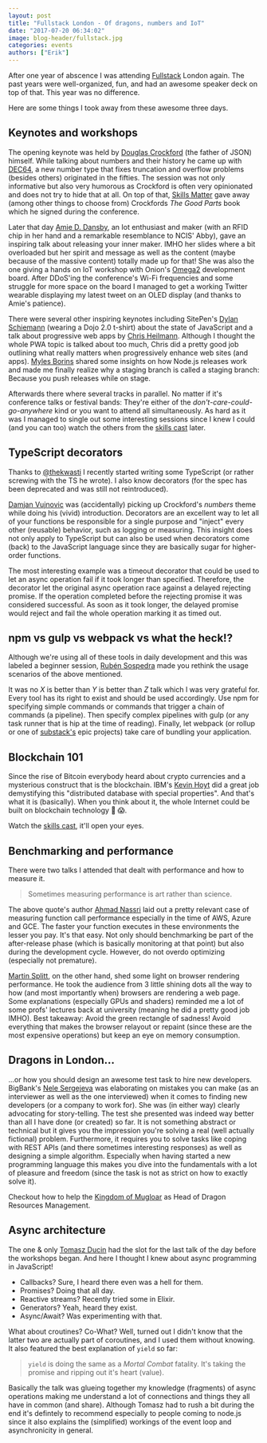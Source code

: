 ```yaml
---
layout: post
title: "Fullstack London - Of dragons, numbers and IoT"
date: "2017-07-20 06:34:02"
image: blog-header/fullstack.jpg
categories: events
authors: ["Erik"]
---
```


<style>
.twitter-tweet {
  margin: auto;
}
</style>

After one year of abscence I was attending [Fullstack](https://skillsmatter.com/conferences/8264-fullstack-2017-the-conference-on-javascript-node-and-internet-of-things) London again. The past years were well-organized, fun, and had an awesome speaker deck on top of that.
This year was no difference.

Here are some things I took away from these awesome three days.

## Keynotes and workshops

The opening keynote was held by [Douglas Crockford](https://github.com/douglascrockford) (the father of JSON) himself.
While talking about numbers and their history he came up with [DEC64](http://dec64.com/), a new number type that fixes truncation and overflow problems (besides others) originated in the fifties.
The session was not only informative but also very humorous as Crockford is often very opinionated and does not try to hide that at all.
On top of that, [Skills Matter](https://skillsmatter.com) gave away (among other things to choose from) Crockfords _The Good Parts_ book which he signed during the conference.

Later that day [Amie D. Dansby](https://twitter.com/amiedoubleD), an Iot enthusiast and maker (with an RFID chip in her hand and a remarkable resemblance to NCIS' Abby), gave an inspiring talk about releasing your inner maker.
IMHO her slides where a bit overloaded but her spirit and message as well as the content (maybe because of the massive content) totally made up for that!
She was also the one giving a hands on IoT workshop with Onion's [Omega2](https://onion.io) development board.
After DDoS'ing the conference's Wi-Fi frequencies and some struggle for more space on the board I managed to get a working Twitter wearable displaying my latest tweet on an OLED display (and thanks to Amie's patience).

There were several other inspiring keynotes including SitePen's [Dylan Schiemann](https://twitter.com/dylans) (wearing a Dojo 2.0 t-shirt) about the state of JavaScript and a talk about progressive web apps by [Chris Heilmann](https://twitter.com/codepo8).
Although I thought the whole PWA topic is talked about too much, Chris did a pretty good job outlining what really matters when progressively enhance web sites (and apps).
[Myles Borins](https://twitter.com/MylesBorins) shared some insights on how Node.js releases work and made me finally realize why a staging branch is called a staging branch: Because you push releases while on stage.

Afterwards there where several tracks in parallel.
No matter if it's conference talks or festival bands: They're either of the _don't-care-could-go-anywhere_ kind or you want to attend all simultaneously.
As hard as it was I managed to single out some interesting sessions since I knew I could (and you can too) watch the others from the [skills cast](https://skillsmatter.com/conferences/8264-fullstack-2017-the-conference-on-javascript-node-and-internet-of-things#program) later.

## TypeScript decorators

Thanks to [@thekwasti](https://twitter.com/thekwasti) I recently started writing some TypeScript (or rather screwing with the TS he wrote).
I also know decorators (for the spec has been deprecated and was still not reintroduced).

[Damjan Vujnovic](https://twitter.com/returnthis) was (accidentally) picking up Crockford's _numbers_ theme while doing his (vivid) introduction.
Decorators are an excellent way to let all of your functions be responsible for a single purpose and "inject" every other (reusable) behavior, such as logging or measuring.
This insight does not only apply to TypeScript but can also be used when decorators come (back) to the JavaScript language since they are basically sugar for higher-order functions.

The most interesting example was a timeout decorator that could be used to let an async operation fail if it took longer than specified.
Therefore, the decorator let the original async operation race against a delayed rejecting promise.
If the operation completed before the rejecting promise it was considered successful.
As soon as it took longer, the delayed promise would reject and fail the whole operation marking it as timed out.

## npm vs gulp vs webpack vs what the heck!?

Although we're using all of these tools in daily development and this was labeled a beginner session, [Rubén Sospedra](https://twitter.com/sospedra_r) made you rethink the usage scenarios of the above mentioned.

It was no _X_ is better than _Y_ is better than _Z_ talk which I was very grateful for.
Every tool has its right to exist and should be used accordingly.
Use npm for specifying simple commands or commands that trigger a chain of commands (a pipeline).
Then specify complex pipelines with gulp (or any task runner that is hip at the time of reading).
Finally, let webpack (or rollup or one of [substack's](https://github.com/substack) epic projects) take care of bundling your application.

## Blockchain 101

Since the rise of Bitcoin everybody heard about crypto currencies and a mysterious construct that is the blockchain.
IBM's [Kevin Hoyt](https://twitter.com/krhoyt) did a great job demystifying this "distributed database with special properties".
And that's what it is (basically).
When you think about it, the whole Internet could be built on blockchain technology 🤔 😱.

Watch the [skills cast](https://skillsmatter.com/skillscasts/10360-understanding-blockchain), it'll open your eyes.

## Benchmarking and performance

There were two talks I attended that dealt with performance and how to measure it.

> Sometimes measuring performance is art rather than science.

<!-- change the next sentence somehow -->
The above quote's author [Ahmad Nassri](https://twitter.com/AhmadNassri) laid out a pretty relevant case of measuring function call performance especially in the time of AWS, Azure and GCE.
The faster your function executes in these environments the lesser you pay.
It's that easy.
Not only should benchmarking be part of the after-release phase (which is basically monitoring at that point) but also during the development cycle.
However, do not overdo optimizing (especially not premature).

[Martin Splitt](https://twitter.com/g33konaut), on the other hand, shed some light on browser rendering performance.
He took the audience from 3 little shining dots all the way to how (and most importantly when) browsers are rendering a web page.
Some explanations (especially GPUs and shaders) reminded me a lot of some profs' lectures back at university (meaning he did a pretty good job IMHO).
Best takeaway: Avoid the green rectangle of sadness!
Avoid everything that makes the browser relayout or repaint (since these are the most expensive operations) but keep an eye on memory consumption.

## Dragons in London...

...or how you should design an awesome test task to hire new developers.
BigBank's [Nele Sergejeva](https://twitter.com/nelesergejeva) was elaborating on mistakes you can make (as an interviewer as well as the one interviewed) when it comes to finding new developers (or a company to work for).
She was (in either way) clearly advocating for story-telling.
The test she presented was indeed way better than all I have done (or created) so far.
It is not something abstract or technical but it gives you the impression you're solving a real (well actually fictional) problem.
Furthermore, it requires you to solve tasks like coping with REST APIs (and there sometimes interesting responses) as well as designing a simple algorithm.
Especially when having started a new programming language this makes you dive into the fundamentals with a lot of pleasure and freedom (since the task is not as strict on how to exactly solve it).

Checkout how to help the [Kingdom of Mugloar](http://dragonsofmugloar.com) as Head of Dragon Resources Management.

## Async architecture

The one & only [Tomasz Ducin](https://twitter.com/tomasz_ducin) had the slot for the last talk of the day before the workshops began.
And here I thought I knew about async programming in JavaScript!
- Callbacks? Sure, I heard there even was a hell for them.
- Promises? Doing that all day.
- Reactive streams? Recently tried some in Elixir.
- Generators? Yeah, heard they exist.
- Async/Await? Was experimenting with that.

What about croutines?
Co-What?
Well, turned out I didn't know that the latter two are actually part of coroutines, and I used them without knowing.
It also featured the best explanation of `yield` so far:

> `yield` is doing the same as a _Mortal Combat_ fatality. It's taking the promise and ripping out it's heart (value).

Basically the talk was glueing together my knowledge (fragments) of async operations making me understand a lot of connections and things they all have in common (and share).
Although Tomasz had to rush a bit during the end it's defintely to recommend especially to people coming to node.js since it also explains the (simplified) workings of the event loop and asynchronicity in general.

